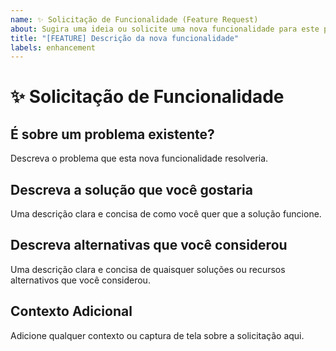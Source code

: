 ```yaml
---
name: ✨ Solicitação de Funcionalidade (Feature Request)
about: Sugira uma ideia ou solicite uma nova funcionalidade para este projeto.
title: "[FEATURE] Descrição da nova funcionalidade"
labels: enhancement
---
```


# ✨ Solicitação de Funcionalidade

## É sobre um problema existente?
Descreva o problema que esta nova funcionalidade resolveria.

## Descreva a solução que você gostaria
Uma descrição clara e concisa de como você quer que a solução funcione.

## Descreva alternativas que você considerou
Uma descrição clara e concisa de quaisquer soluções ou recursos alternativos que você considerou.

## Contexto Adicional
Adicione qualquer contexto ou captura de tela sobre a solicitação aqui.